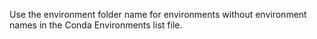 Use the environment folder name for environments without environment names in the Conda Environments list file.
